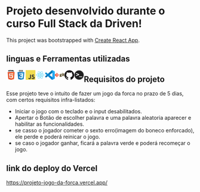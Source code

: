 # Projeto desenvolvido durante o curso Full Stack da Driven!

This project was bootstrapped with [Create React App](https://github.com/facebook/create-react-app).

## linguas e Ferramentas utilizadas
<img align="left" alt="HTML5" width="26px" src="https://raw.githubusercontent.com/github/explore/80688e429a7d4ef2fca1e82350fe8e3517d3494d/topics/html/html.png" />
<img align="left" alt="CSS3" width="26px" src="https://raw.githubusercontent.com/github/explore/80688e429a7d4ef2fca1e82350fe8e3517d3494d/topics/css/css.png" />
<img align="left" alt="JavaScript" width="26px" src="https://raw.githubusercontent.com/github/explore/80688e429a7d4ef2fca1e82350fe8e3517d3494d/topics/javascript/javascript.png" />
<img align="left" alt="React" width="26px" src="https://raw.githubusercontent.com/github/explore/80688e429a7d4ef2fca1e82350fe8e3517d3494d/topics/react/react.png" />
<img align="left" alt="Visual Studio Code" width="26px" src="https://raw.githubusercontent.com/github/explore/80688e429a7d4ef2fca1e82350fe8e3517d3494d/topics/visual-studio-code/visual-studio-code.png" />
<img align="left" alt="Git" width="26px" src="https://raw.githubusercontent.com/github/explore/80688e429a7d4ef2fca1e82350fe8e3517d3494d/topics/git/git.png" />
<img align="left" alt="GitHub" width="26px" src="https://raw.githubusercontent.com/github/explore/78df643247d429f6cc873026c0622819ad797942/topics/github/github.png" />
<img align="left" alt="Terminal" width="26px" src="https://raw.githubusercontent.com/github/explore/80688e429a7d4ef2fca1e82350fe8e3517d3494d/topics/terminal/terminal.png" />

## Requisitos do projeto

Esse projeto teve o intuito de fazer um jogo da forca no prazo de 5 dias, com certos requisitos infra-listados:
- Iniciar o jogo com o teclado e o input desabilitados.
- Apertar o Botão de escolher palavra e uma palavra aleatoria aparecer e habilitar as funcionalidades.
- se casso o jogador cometer o sexto erro(imagem do boneco enforcado), ele perde e poderá reinicar o jogo.
- se caso o jogador ganhar, ficará a palavra verde e poderá recomeçar o jogo.

## link do deploy do Vercel
https://projeto-jogo-da-forca.vercel.app/
